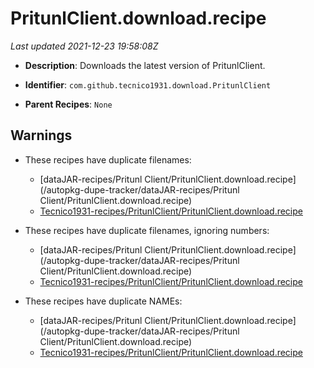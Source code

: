 # PritunlClient.download.recipe

_Last updated 2021-12-23 19:58:08Z_

- **Description**: Downloads the latest version of PritunlClient.

- **Identifier**: `com.github.tecnico1931.download.PritunlClient`

- **Parent Recipes**: `None`

## Warnings

- These recipes have duplicate filenames:
    - [dataJAR-recipes/Pritunl Client/PritunlClient.download.recipe](/autopkg-dupe-tracker/dataJAR-recipes/Pritunl Client/PritunlClient.download.recipe)
    - [Tecnico1931-recipes/PritunlClient/PritunlClient.download.recipe](/autopkg-dupe-tracker/Tecnico1931-recipes/PritunlClient/PritunlClient.download.recipe)

- These recipes have duplicate filenames, ignoring numbers:
    - [dataJAR-recipes/Pritunl Client/PritunlClient.download.recipe](/autopkg-dupe-tracker/dataJAR-recipes/Pritunl Client/PritunlClient.download.recipe)
    - [Tecnico1931-recipes/PritunlClient/PritunlClient.download.recipe](/autopkg-dupe-tracker/Tecnico1931-recipes/PritunlClient/PritunlClient.download.recipe)

- These recipes have duplicate NAMEs:
    - [dataJAR-recipes/Pritunl Client/PritunlClient.download.recipe](/autopkg-dupe-tracker/dataJAR-recipes/Pritunl Client/PritunlClient.download.recipe)
    - [Tecnico1931-recipes/PritunlClient/PritunlClient.download.recipe](/autopkg-dupe-tracker/Tecnico1931-recipes/PritunlClient/PritunlClient.download.recipe)